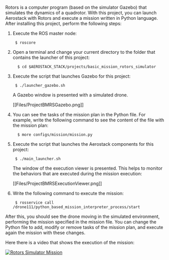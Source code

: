 Rotors is a computer program (based on the simulator Gazebo) that simulates the dynamics of a quadrotor. With this project, you can launch Aerostack with Rotors and execute a mission written in Python language. After installing this project, perform the following steps:

1. Execute the ROS master node:

        $ roscore

1. Open a terminal and change your current directory to the folder that contains the launcher of this project:

         $ cd $AEROSTACK_STACK/projects/basic_mission_rotors_simulator

1. Execute the script that launches Gazebo for this project:

        $ ./launcher_gazebo.sh

    A Gazebo window is presented with a simulated drone.

    [[Files/ProjectBMRSGazebo.png]]

1. You can see the tasks of the mission plan in the Python file. For example, write the following command to see the content of the file with the mission plan:

         $ more configs/mission/mission.py 

1. Execute the script that launches the Aerostack components for this project:

        $ ./main_launcher.sh

    The window of the execution viewer is presented. This helps to monitor the behaviors that are executed during the mission execution:

    [[Files/ProjectBMRSExecutionViewer.png]]

1. Write the following command to execute the mission:

        $ rosservice call /drone111/python_based_mission_interpreter_process/start

After this, you should see the drone moving in the simulated environment, performing the mission specified in the mission file. You can change the Python file to add, modify or remove tasks of the mission plan, and execute again the mission with these changes.

Here there is a video that shows the execution of the mission:

[ ![Rotors Simulator Mission](https://img.youtube.com/vi/wLo4T_6d_OI/0.jpg)](https://www.youtube.com/watch?v=wLo4T_6d_OI)